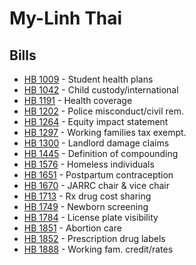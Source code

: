 # My-Linh Thai
## Bills
* [HB 1009](bill/2021-22/hb/1009/) - Student health plans
* [HB 1042](bill/2021-22/hb/1042/) - Child custody/international
* [HB 1191](bill/2021-22/hb/1191/) - Health coverage
* [HB 1202](bill/2021-22/hb/1202/) - Police misconduct/civil rem.
* [HB 1264](bill/2021-22/hb/1264/) - Equity impact statement
* [HB 1297](bill/2021-22/hb/1297/) - Working families tax exempt.
* [HB 1300](bill/2021-22/hb/1300/) - Landlord damage claims
* [HB 1445](bill/2021-22/hb/1445/) - Definition of compounding
* [HB 1576](bill/2021-22/hb/1576/) - Homeless individuals
* [HB 1651](bill/2021-22/hb/1651/) - Postpartum contraception
* [HB 1670](bill/2021-22/hb/1670/) - JARRC chair & vice chair
* [HB 1713](bill/2021-22/hb/1713/) - Rx drug cost sharing
* [HB 1749](bill/2021-22/hb/1749/) - Newborn screening
* [HB 1784](bill/2021-22/hb/1784/) - License plate visibility
* [HB 1851](bill/2021-22/hb/1851/) - Abortion care
* [HB 1852](bill/2021-22/hb/1852/) - Prescription drug labels
* [HB 1888](bill/2021-22/hb/1888/) - Working fam. credit/rates
